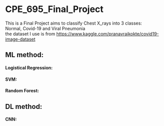 # CPE_695_Final_Project

This is a Final Project aims to classify Chest X_rays into 3 classes:   
Normal, Covid-19 and Viral Pneumonia   
the dataset I use is from https://www.kaggle.com/pranavraikokte/covid19-image-dataset


## ML method:
#### Logistical Regression:
#### SVM:
#### Random Forest:



## DL method:
#### CNN:
